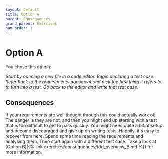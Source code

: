 ```yaml
---
layout: default
title: Option A
parent: Consequences
grand_parent: Exercises
nav_order: 1
---
```


# Option A

You chose this option:

_Start by opening a new file in a code editor. Begin declaring a test case. Refer back to the requirements document and pick the first thing it refers to to turn into a test. Go back to the editor and write that test case._

## Consequences

If your requirements are well thought through this could actually work ok. The danger is they are not, and then you might end up starting with a test that is too difficult to get to pass quickly. You might need quite a bit of setup and become discouraged and give up on writing tests. Happily, it's easy to recover from here. Spend some time reading the requirements and analysing them. Then start again with a different test case. Take a look at [Option B]({% link exercises/consequences/tdd_overview_B.md %}) for more information.

